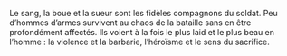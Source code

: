 ﻿---
skill_proficiencies: '[Athlétisme](abilities_strength_hd.md#athlétisme) ou [Dressage](abilities_wisdom_hd.md#dressage), [Guerre].'
mastered_tools: véhicules (terrestres), un type de jeu au choix.
equipment: couverture, habits courants, paquet de cartes ou dés, insigne ou emblème de votre unité et de votre rang, pierre à affûter, bourse contenant 15 sous.
id: background_soldier_fr.md#militaire
name: Militaire
alt_name: '[Soldier](background_soldier_en.md) (RPG p52)'
source: (JDR p48)
---

Le sang, la boue et la sueur sont les fidèles compagnons du soldat. Peu d’hommes d’armes survivent au chaos de la bataille sans en être profondément affectés. Ils voient à la fois le plus laid et le plus beau en l’homme : la violence et la barbarie, l’héroïsme et le sens du sacrifice.

